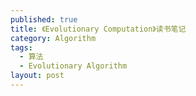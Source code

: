 ```yaml
---
published: true
title: 《Evolutionary Computation》读书笔记
category: Algorithm
tags: 
  - 算法
  - Evolutionary Algorithm
layout: post
---
```


